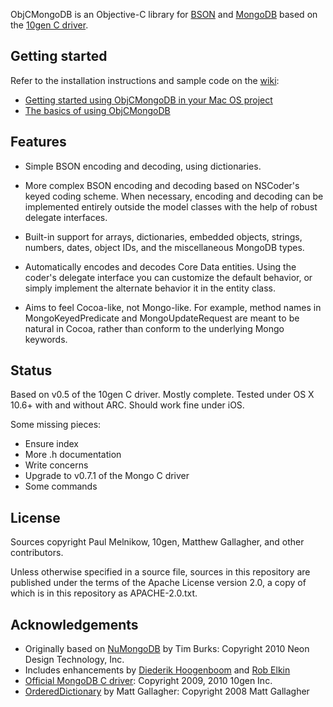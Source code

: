 ObjCMongoDB is an Objective-C library for [BSON][] and [MongoDB][] based on
the [10gen C driver][mongo-c-driver].

## Getting started

Refer to the installation instructions and sample code on the
[wiki][]:

 -   [Getting started using ObjCMongoDB in your Mac OS project][GettingStarted]
 -   [The basics of using ObjCMongoDB][TheBasics]

## Features

 -   Simple BSON encoding and decoding, using dictionaries.

 -   More complex BSON encoding and decoding based on NSCoder's keyed coding
     scheme. When necessary, encoding and decoding can be implemented entirely
     outside the model classes with the help of robust delegate interfaces.
   
 -   Built-in support for arrays, dictionaries, embedded objects, strings,
     numbers, dates, object IDs, and the miscellaneous MongoDB types.

 -   Automatically encodes and decodes Core Data entities. Using the coder's
     delegate interface you can customize the default behavior, or simply implement the alternate behavior it in the entity class.

 -   Aims to feel Cocoa-like, not Mongo-like. For example, method names in
     MongoKeyedPredicate and MongoUpdateRequest are meant to be natural in Cocoa, rather than conform to the underlying Mongo keywords.

## Status

Based on v0.5 of the 10gen C driver. Mostly complete. Tested under OS X 10.6+
with and without ARC. Should work fine under iOS.

Some missing pieces:

 -   Ensure index
 -   More .h documentation
 -   Write concerns
 -   Upgrade to v0.7.1 of the Mongo C driver
 -   Some commands

## License

Sources copyright Paul Melnikow, 10gen, Matthew Gallagher, and other
contributors.

Unless otherwise specified in a source file, sources in this repository are
published under the terms of the Apache License version 2.0, a copy of which is
in this repository as APACHE-2.0.txt.

## Acknowledgements

 -  Originally based on [NuMongoDB][] by Tim Burks: Copyright 2010 Neon Design Technology, Inc.
 -  Includes enhancements by [Diederik Hoogenboom][] and [Rob Elkin][]
 -  [Official MongoDB C driver][mongo-c-driver]: Copyright 2009, 2010 10gen Inc.
 -  [OrderedDictionary][] by Matt Gallagher: Copyright 2008 Matt Gallagher

[BSON]: http://bsonspec.org/
[MongoDB]: http://www.mongodb.org/
[mongo-c-driver]: https://github.com/mongodb/mongo-c-driver
[Wiki]: https://github.com/noa--/ObjCMongoDB/wiki
[GettingStarted]: https://github.com/noa--/ObjCMongoDB/wiki/GettingStarted
[TheBasics]: https://github.com/noa--/ObjCMongoDB/wiki/TheBasics
[NuMongoDB]: https://github.com/timburks/NuMongoDB
[Diederik Hoogenboom]: https://github.com/dhoogenb/NuMongoDB
[Rob Elkin]: https://github.com/robelkin/NuMongoDB
[OrderedDictionary]: http://cocoawithlove.com/2008/12/ordereddictionary-subclassing-cocoa.html